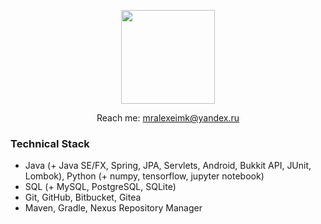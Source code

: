 <p align='center'>
   <a href="https://github-readme-stats.vercel.app/api?username=MrAlexeiMK&show_icons=true&count_private=true"><img
           height=150
           src="https://github-readme-stats.vercel.app/api?username=MrAlexeiMK&show_icons=true&count_private=true"/></a>
</p>
<p align='center'>
   Reach me: <a href='mailto:mralexeimk@yandex.ru'>mralexeimk@yandex.ru</a>
</p>

### Technical Stack
*   Java (+ Java SE/FX, Spring, JPA, Servlets, Android, Bukkit API, JUnit, Lombok), Python (+ numpy, tensorflow, jupyter notebook)
*   SQL (+ MySQL, PostgreSQL, SQLite)
*   Git, GitHub, Bitbucket, Gitea
*   Maven, Gradle, Nexus Repository Manager
